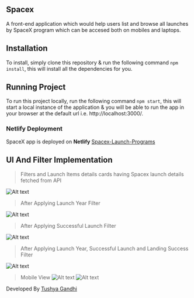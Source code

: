 ## Spacex
A front-end application which would help users list and browse all launches by SpaceX program which can be accesed both on mobiles and laptops.

## Installation
To install, simply clone this repository & run the following command `npm install`, this will install all the dependencies for you.

## Running Project
To run this project locally, run the following command  `npm start`, this will start a local instance of the application & you will be able to run the app in your browser at the default url i.e. http://localhost:3000/.

### Netlify Deployment

SpaceX app is deployed on **Netlify** [Spacex-Launch-Programs](https://spacextushya.netlify.app)


## UI And Filter Implementation

>Filters and Launch Items details cards having Spacex launch details fetched from API

![Alt text](https://ik.imagekit.io/0i7pezieye/Img_1.jpg?updatedAt=1684080476310)

> After Applying Launch Year Filter

![Alt text](https://ik.imagekit.io/0i7pezieye/Img_2.jpg?updatedAt=1684080476384)

> After Applying Successful Launch Filter

![Alt text](https://ik.imagekit.io/0i7pezieye/Img_3.jpg?updatedAt=1684080476295)

> After Applying Launch Year, Successful Launch and Landing Success Filter

![Alt text](https://ik.imagekit.io/0i7pezieye/Img_4.jpg?updatedAt=1684080476241)

>Mobile View
![Alt text](https://ik.imagekit.io/0i7pezieye/Img5.jpg?updatedAt=1684081016017)
![Alt text](https://ik.imagekit.io/0i7pezieye/Img6.jpg?updatedAt=1684081016220)

Developed By [Tushya Gandhi](https://github.com/Tushya123)
